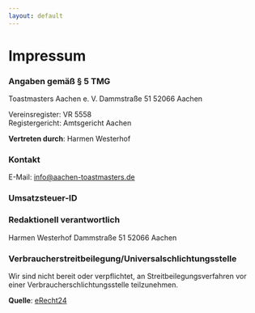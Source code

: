 ```yaml
---
layout: default
---
```


# Impressum


### Angaben gemäß § 5 TMG

Toastmasters Aachen e. V.
Dammstraße 51
52066 Aachen

Vereinsregister: VR 5558  
Registergericht: Amtsgericht Aachen

**Vertreten durch**: Harmen Westerhof


### Kontakt

<!-- Telefon: +49 (0) 123 44 55 66  -->
E-Mail: info@aachen-toastmasters.de  


### Umsatzsteuer-ID

<!-- Umsatzsteuer-Identifikationsnummer gemäß §27a Umsatzsteuergesetz: DE999999999  -->


### Redaktionell verantwortlich

Harmen Westerhof
Dammstraße 51
52066 Aachen


### Verbraucherstreitbeilegung/Universalschlichtungsstelle

Wir sind nicht bereit oder verpflichtet, an Streitbeilegungsverfahren vor einer Verbraucherschlichtungsstelle teilzunehmen.


**Quelle**: [eRecht24](https://www.e-recht24.de)
